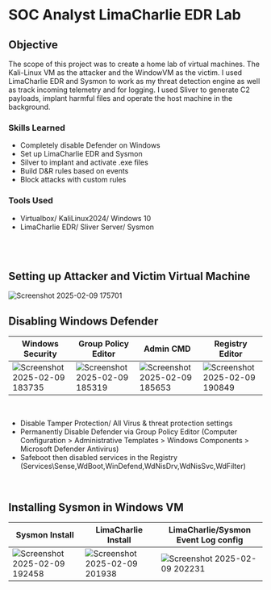 # SOC Analyst LimaCharlie EDR Lab

## Objective
The scope of this project was to create a home lab of virtual machines. The Kali-Linux VM as the attacker and the WindowVM as the victim. I used LimaCharlie EDR and Sysmon to work as my threat detection engine as well as track incoming telemetry and for logging. I used Sliver to generate C2 payloads, implant harmful files and operate the host machine in the background.

### Skills Learned

- Completely disable Defender on Windows
- Set up LimaCharlie EDR and Sysmon
- Silver to implant and activate .exe files
- Build D&R rules based on events
- Block attacks with custom rules

### Tools Used

- Virtualbox/ KaliLinux2024/ Windows 10
- LimaCharlie EDR/ Sliver Server/ Sysmon
<br/>
<br/>

## Setting up Attacker and Victim Virtual Machine
![Screenshot 2025-02-09 175701](https://github.com/user-attachments/assets/98966ca1-270b-4b29-bf0d-bb2c5d2d3c7e)

## Disabling Windows Defender
| Windows Security| Group Policy Editor| Admin CMD| Registry Editor|
|----------------------------|----------------------------|----------------------------|----------------------------|
|![Screenshot 2025-02-09 183735](https://github.com/user-attachments/assets/87efc3d6-fd62-4b42-bd77-51ef242af75f)|![Screenshot 2025-02-09 185319](https://github.com/user-attachments/assets/33c59b24-0bd8-4b7c-b68b-590bfc5b7e25)|![Screenshot 2025-02-09 185653](https://github.com/user-attachments/assets/779e2724-e792-4aa0-be0a-767e597c3337)|![Screenshot 2025-02-09 190849](https://github.com/user-attachments/assets/cfad9518-6daa-4633-bfc7-d09dc39280ab)|

<br/>

- Disable Tamper Protection/ All Virus & threat protection settings
- Permanently Disable Defender via Group Policy Editor (Computer Configuration > Administrative Templates > Windows Components > Microsoft Defender Antivirus)
- Safeboot then disabled services in the Registry (Services\Sense,WdBoot,WinDefend,WdNisDrv,WdNisSvc,WdFilter)
  
<br/>

## Installing Sysmon in Windows VM
| Sysmon Install| LimaCharlie Install| LimaCharlie/Sysmon Event Log config|
|----------------------------|----------------------------|----------------------------|
|![Screenshot 2025-02-09 192458](https://github.com/user-attachments/assets/178f0b7e-e9bf-4274-b2c6-b6baef234a32)|![Screenshot 2025-02-09 201938](https://github.com/user-attachments/assets/8cfb1333-5a2d-49c7-a008-ece6e5285805)|![Screenshot 2025-02-09 202231](https://github.com/user-attachments/assets/3be69ab2-dd0f-42f1-b0b2-88b7e033aacb)|

